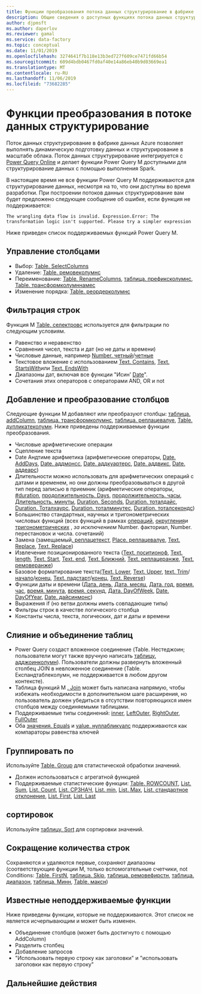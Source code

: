 ```yaml
---
title: Функции преобразования потока данных структурирование в фабрике данных Azure
description: Общие сведения о доступных функциях потока данных структурирование в фабрике данных Azure
author: djpmsft
ms.author: daperlov
ms.reviewer: gamal
ms.service: data-factory
ms.topic: conceptual
ms.date: 11/01/2019
ms.openlocfilehash: 3274641f7b118e13b3ed727f609ce7471fd66b54
ms.sourcegitcommit: 609d4bdb0467fd0af40e14a86eb40b9d03669ea1
ms.translationtype: MT
ms.contentlocale: ru-RU
ms.lasthandoff: 11/06/2019
ms.locfileid: "73682285"
---
```

# <a name="transformation-functions-in-wrangling-data-flow"></a>Функции преобразования в потоке данных структурирование

Поток данных структурирование в фабрике данных Azure позволяет выполнять динамическую подготовку данных и структурирование в масштабе облака. Поток данных структурирование интегрируется с [Power Query Online](https://docs.microsoft.com/powerquery-m/power-query-m-reference) и делает функции Power Query M доступными для структурирование данных с помощью выполнения Spark. 

В настоящее время не все функции Power Query M поддерживаются для структурирование данных, несмотря на то, что они доступны во время разработки. При построении потоков данных структурирование вам будет предложено следующее сообщение об ошибке, если функция не поддерживается:

`The wrangling data flow is invalid. Expression.Error: The transformation logic isn't supported. Please try a simpler expression`

Ниже приведен список поддерживаемых функций Power Query M.

## <a name="column-management"></a>Управление столбцами

* Выбор: [Table. SelectColumns](https://docs.microsoft.com/powerquery-m/table-selectcolumns)
* Удаление: [Table. ремовеколумнс](https://docs.microsoft.com/powerquery-m/table-removecolumns)
* Переименование: [Table. RenameColumns](https://docs.microsoft.com/powerquery-m/table-renamecolumns), [таблица. префиксколумнс](https://docs.microsoft.com/powerquery-m/table-prefixcolumns), [Table. трансформколумннамес](https://docs.microsoft.com/powerquery-m/table-transformcolumnnames)
* Изменение порядка: [Table. реордерколумнс](https://docs.microsoft.com/powerquery-m/table-reordercolumns)

## <a name="row-filtering"></a>Фильтрация строк

Функция M [Table. селектровс](https://docs.microsoft.com/powerquery-m/table-selectrows) используется для фильтрации по следующим условиям.

* Равенство и неравенство
* Сравнения чисел, текста и дат (но не даты и времени)
* Числовые данные, например [Number. четный](https://docs.microsoft.com/powerquery-m/number-iseven)/[четные](https://docs.microsoft.com/powerquery-m/number-iseven)
* Текстовое вложение с использованием [Text. Contains](https://docs.microsoft.com/powerquery-m/text-contains), [Text. StartsWith](https://docs.microsoft.com/powerquery-m/text-startswith)или [Text. EndsWith](https://docs.microsoft.com/powerquery-m/text-endswith)
* Диапазоны дат, включая все функции "Исин' [Date](https://docs.microsoft.com/powerquery-m/date-functions)". 
* Сочетания этих операторов с операторами AND, OR и not

## <a name="adding-and-transforming-columns"></a>Добавление и преобразование столбцов

Следующие функции M добавляют или преобразуют столбцы: [таблица. addColumn](https://docs.microsoft.com/powerquery-m/table-addcolumn), [таблица. трансформколумнс](https://docs.microsoft.com/powerquery-m/table-transformcolumns), [таблица. реплацевалуе](https://docs.microsoft.com/powerquery-m/table-replacevalue), [Table. дупликатеколумн](https://docs.microsoft.com/powerquery-m/table-duplicatecolumn). Ниже приведены поддерживаемые функции преобразования.

* Числовые арифметические операции
* Сцепление текста
* Date Андтиме арифметика (арифметические операторы, [Date. AddDays](https://docs.microsoft.com/powerquery-m/date-adddays), [Date. аддмонсс](https://docs.microsoft.com/powerquery-m/date-addmonths), [Date. аддкуартерс](https://docs.microsoft.com/powerquery-m/date-addquarters), [Date. аддвикс](https://docs.microsoft.com/powerquery-m/date-addweeks), [Date. аддеарс](https://docs.microsoft.com/powerquery-m/date-addyears))
* Длительности можно использовать для арифметических операций с датами и временем, но они должны преобразовываться в другой тип перед записью в приемник (арифметические операторы, [#duration](https://docs.microsoft.com/powerquery-m/sharpduration), [продолжительность. Days](https://docs.microsoft.com/powerquery-m/duration-days), [продолжительность. часы](https://docs.microsoft.com/powerquery-m/duration-hours), [Длительность. минуты](https://docs.microsoft.com/powerquery-m/duration-minutes), [ Duration. Seconds](https://docs.microsoft.com/powerquery-m/duration-seconds), [Duration. тоталдайс](https://docs.microsoft.com/powerquery-m/duration-totaldays), [Duration. Тоталхаурс](https://docs.microsoft.com/powerquery-m/duration-totalhours), [Duration. тоталминутес](https://docs.microsoft.com/powerquery-m/duration-totalminutes), [Duration. тоталсекондс](https://docs.microsoft.com/powerquery-m/duration-totalseconds))    
* Большинство стандартных, научных и тригонометрических числовых функций (всех функций в рамках [операций](https://docs.microsoft.com/powerquery-m/number-functions#operations), [округления](https://docs.microsoft.com/powerquery-m/number-functions#rounding)и [тригонометрических](https://docs.microsoft.com/powerquery-m/number-functions#trigonometry) , *за исключением* Number. факториал, Number. перестановок и числа. сочетаний)
* Замена (замещаемый[. реплацетекст](https://docs.microsoft.com/powerquery-m/replacer-replacetext), [Place. реплацевалуе](https://docs.microsoft.com/powerquery-m/replacer-replacevalue), [Text. Replace](https://docs.microsoft.com/powerquery-m/text-replace), [Text. Replace](https://docs.microsoft.com/powerquery-m/text-remove))
* Извлечение позиционированного текста ([Text. поситионоф](https://docs.microsoft.com/powerquery-m/text-positionof), [Text. length](https://docs.microsoft.com/powerquery-m/text-length), [Text. Start](https://docs.microsoft.com/powerquery-m/text-start), [Text. end](https://docs.microsoft.com/powerquery-m/text-end), [Text. Ближний](https://docs.microsoft.com/powerquery-m/text-middle), [Text. реплацеранже](https://docs.microsoft.com/powerquery-m/text-replacerange), [Text. ремоверанже](https://docs.microsoft.com/powerquery-m/text-removerange))
* Базовое форматирование текста[(Text. Lower](https://docs.microsoft.com/powerquery-m/text-lower), [Text. Upper](https://docs.microsoft.com/powerquery-m/text-upper), [text. Trim](https://docs.microsoft.com/powerquery-m/text-trim)/[начало](https://docs.microsoft.com/powerquery-m/text-trimstart)/[конец](https://docs.microsoft.com/powerquery-m/text-trimend), [Text. падстарт](https://docs.microsoft.com/powerquery-m/text-padstart)/[конец](https://docs.microsoft.com/powerquery-m/text-padend), [Text. Reverse](https://docs.microsoft.com/powerquery-m/text-reverse))
* Функции даты и времени ([Дата. день](https://docs.microsoft.com/powerquery-m/date-day), [Дата. месяц](https://docs.microsoft.com/powerquery-m/date-month), [Дата. год,](https://docs.microsoft.com/powerquery-m/date-year) [время. час](https://docs.microsoft.com/powerquery-m/time-hour), [время. минута](https://docs.microsoft.com/powerquery-m/time-minute), [время. секунд](https://docs.microsoft.com/powerquery-m/time-second), [Дата. DayOfWeek](https://docs.microsoft.com/powerquery-m/date-dayofweek), [Date. DayOfYear](https://docs.microsoft.com/powerquery-m/date-dayofyear), [Date. дайсинмонс](https://docs.microsoft.com/powerquery-m/date-daysinmonth))
* Выражения if (но ветви должны иметь совпадающие типы)
* Фильтры строк в качестве логического столбца
* Константы числа, текста, логических, дат и даты и времени

<a name="mergingjoining-tables"></a>Слияние и объединение таблиц
----------------------
* Power Query создаст вложенное соединение (Table. Нестеджоин; пользователи могут также вручную написать [таблицу. адджоинколумн](https://docs.microsoft.com/powerquery-m/table-addjoincolumn)).
    Пользователи должны развернуть вложенный столбец JOIN в невложенное соединение (Table. Експандтаблеколумн, не поддерживается в любом другом контексте).
* Таблица функций M [. Join](https://docs.microsoft.com/powerquery-m/table-join) может быть написана напрямую, чтобы избежать необходимости в дополнительном шаге расширения, но пользователь должен убедиться в отсутствии повторяющихся имен столбцов между соединяемыми таблицами.
* Поддерживаемые типы соединений: [inner](https://docs.microsoft.com/powerquery-m/joinkind-inner), [LeftOuter](https://docs.microsoft.com/powerquery-m/joinkind-leftouter), [RightOuter](https://docs.microsoft.com/powerquery-m/joinkind-rightouter), [FullOuter](https://docs.microsoft.com/powerquery-m/joinkind-fullouter)
* Оба [значения. Equals](https://docs.microsoft.com/powerquery-m/value-equals) и [value. нуллабликуалс](https://docs.microsoft.com/powerquery-m/value-nullableequals) поддерживаются как компараторы равенства ключей

## <a name="group-by"></a>Группировать по

Используйте [Table. Group](https://docs.microsoft.com/powerquery-m/table-group) для статистической обработки значений.
* Должен использоваться с агрегатной функцией
* Поддерживаемые статистические функции: [Table. ROWCOUNT](https://docs.microsoft.com/powerquery-m/table-rowcount), [List. Sum](https://docs.microsoft.com/powerquery-m/list-sum), [List. Count](https://docs.microsoft.com/powerquery-m/list-count), [List. СРЗНАЧ](https://docs.microsoft.com/powerquery-m/list-average), [List. min](https://docs.microsoft.com/powerquery-m/list-min), [List. Max](https://docs.microsoft.com/powerquery-m/list-max), [List. стандартное отклонение](https://docs.microsoft.com/powerquery-m/list-standarddeviation), [List. First](https://docs.microsoft.com/powerquery-m/list-first), [List. Last](https://docs.microsoft.com/powerquery-m/list-last)

## <a name="sorting"></a>сортировок

Используйте [таблицу. Sort](https://docs.microsoft.com/powerquery-m/table-sort) для сортировки значений.

## <a name="reducing-rows"></a>Сокращение количества строк

Сохраняются и удаляются первые, сохраняют диапазоны (соответствующие функции M, только вспомогательные счетчики, not Conditions: [Table. FirstN](https://docs.microsoft.com/powerquery-m/table-firstn), [таблица. Skip](https://docs.microsoft.com/powerquery-m/table-skip), [таблица. ремовефирстн](https://docs.microsoft.com/powerquery-m/table-removefirstn), [таблица. диапазон](https://docs.microsoft.com/powerquery-m/table-range), [таблица. Минн](https://docs.microsoft.com/powerquery-m/table-minn), [Table. максн](https://docs.microsoft.com/powerquery-m/table-maxn))

## <a name="known-unsupported-functionality"></a>Известные неподдерживаемые функции

Ниже приведены функции, которые не поддерживаются. Этот список не является исчерпывающим и может быть изменен.
* Объединение столбцов (может быть достигнуто с помощью AddColumn)
* Разделить столбец
* Добавление запросов
* "Использовать первую строку как заголовки" и "использовать заголовки как первую строку"

## <a name="next-steps"></a>Дальнейшие действия
